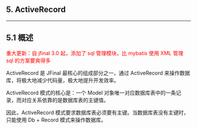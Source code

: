 ## 5. ActiveRecord

---

## 5.1 概述

<font color=red>重大更新：自 jfinal 3.0 起，添加了 sql 管理模块，比 mybatis 使用 XML 管理 sql 的方案要爽得多</font><br>

 ActiveRecord 是 JFinal 最核心的组成部分之一，通过 ActiveRecord 来操作数据库，将极大地减少代码量，极大地提升开发效率。

  ActiveRecord 模式的核心是：一个 Model 对象唯一对应数据库表中的一条记录，而对应关系依靠的是数据库表的主键值。

因此，ActiveRecord 模式要求数据库表必须要有主键。当数据库表没有主键时，只能使用 Db + Record 模式来操作数据库。
